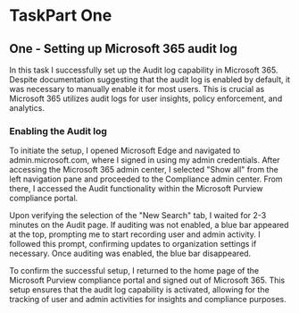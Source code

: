 # TaskPart One

<h2> One - Setting up Microsoft 365 audit log</h2>
In this task I successfully set up the Audit log capability in Microsoft 365.
Despite documentation suggesting that the audit log is enabled by default, it was necessary to manually enable it for most users. 
This is crucial as Microsoft 365 utilizes audit logs for user insights, policy enforcement, and analytics.

<h3>Enabling the Audit log</h3>

To initiate the setup, I opened Microsoft Edge and navigated to admin.microsoft.com, where I signed in using my admin credentials. 
After accessing the Microsoft 365 admin center, I selected "Show all" from the left navigation pane and proceeded to the Compliance admin center. 
From there, I accessed the Audit functionality within the Microsoft Purview compliance portal.

Upon verifying the selection of the "New Search" tab, I waited for 2-3 minutes on the Audit page. 
If auditing was not enabled, a blue bar appeared at the top, prompting me to start recording user and admin activity. 
I followed this prompt, confirming updates to organization settings if necessary. Once auditing was enabled, the blue bar disappeared.

To confirm the successful setup, I returned to the home page of the Microsoft Purview compliance portal and signed out of Microsoft 365. 
This setup ensures that the audit log capability is activated, allowing for the tracking of user and admin activities for insights and compliance purposes.

<br/>
<br/>
